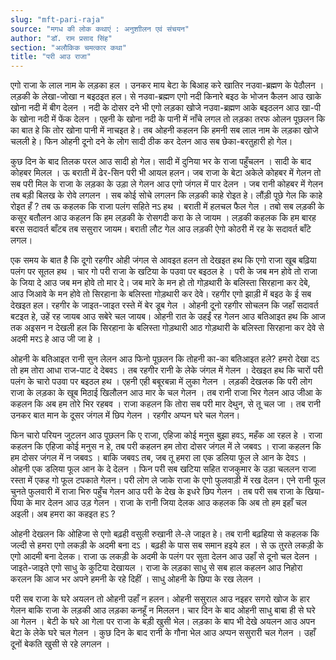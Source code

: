 ```yaml
---
slug: "mft-pari-raja"
source: "मगध की लोक कथाएं : अनुशाीलन एवं संचयन"
author: "डॉ. राम प्रसाद सिंह"
section: "अलौकिक चमत्‍कार कथा"
title: "परी आउ राजा"
---
```

एगो राजा के लाल नाम के लड़का हल । उनकर माय बेटा के बिआह करे खातिर नउवा-ब्रह्मण के पेठौलन । लड़की के लेखा-जोखा न बइठइत हल। से नउवा-ब्रह्मण एगो नदी किनारे बइठ के भोजन कैलन आउ खाके खोना नदी में बीग देलन । नदी के दोसर दने भी एगो लड़का खोजे नउवा-ब्रह्मण आके बइठलन आउ खा-पी के खोना नदी में फेंक देलन । एहनी के खोना नदी के पानी में नाँचे लगल तो लड़का तरफ ओलन पूछलन कि का बात हे कि तोर खोना पानी में नाचइत हे। तब ओहनी कहलन कि हमनी सब लाल नाम के लड़का खोजे चलली हे। फिन ओहनी दूनो दने के लोग सादी ठीक कर देलन आउ सब छेका-बरतुहारी हो गेल। 

कुछ दिन के बाद तिलक परल आउ सादी हो गेल। सादी में दुनिया भर के राजा पहुँचलन । सादी के बाद कोहबर मिलल । ऊ बराती में ढेर-सिन परी भी आयल हलन। जब राजा के बेटा अकेले कोहबर में गेलन तो सब परी मिल के राजा के लड़का के उड़ा ले गेलन आउ एगो जंगल में पार देलन । जब रानी कोहबर में गेलन तब बड़ी बिलख के रोवे लगलन । सब कोई सोचे लगलन कि लड़की काहे रोइत हे। लौंड़ी पूछे गेल कि काहे रोइत हँ ? तब ऊ कहलक कि राजा पलंग सहिते नऽ हथ । बराती में हलचल फैल गेल । तबो सब लड़की के कसूर बतौलन आउ कहलन कि हम लड़की के रोसगदी करा के ले जायम । लड़की कहलक कि हम बारह बरस सदावर्त बाँटब तब ससुरार जायम। बराती लौट गेल आउ लड़की ऐगो कोठरी में रह के सदावर्त बाँटे लगल। 

एक समय के बात है कि दूगो रहगीर ओही जंगल से आवइत हलन तो देखइत हथ कि एगो राजा खूब बढ़िया पलंग पर सूतल हथ । चार गो परी राजा के खटिया के पउवा पर बइठल हे । परी के जब मन होवे तो राजा के जिया दे आउ जब मन होवे तो मार दे। जब मारे के मन हो तो गोड़थारी के बलिस्ता सिरहाना कर देबे, आउ जिआवे के मन होवे तो सिरहाना के बलिस्ता गोड़थारी कर देवे। रहगीर एगो झाड़ी में बइठ के ई सब देखइत हल। रहगीर के जाइत-जाइत रस्ते में बेर डूब गेल । ओहनी दूनो रहगीर सोचलन कि जहाँ सदावर्त बटइत हे, उहें रह जायब आउ सबेरे चल जायब। ओहनी रात के उहईं रह गेलन आउ बतिआइत हथ कि आज तक अइसन न देखली हल कि सिरहाना के बलिस्ता गोड़थारी आठ गोड़थारी के बलिस्ता सिरहाना कर देवे से अदमी मरऽ हे आउ जी जा हे । 

ओहनी के बतिआइत रानी सुन लेलन आउ फिनो पूछलन कि तोहनी का-का बतिआइत हले? हमरो देखा दऽ तो हम तोरा आधा राज-पाट दे देबवऽ । तब रहगीर रानी के लेके जंगल में गेलन । देखइत हथ कि चारों परी पलंग के चारो पउवा पर बइठल हथ । एहनी एही बबूरबन्ना में लुका गेलन । लड़की देखलक कि परी लोग राजा के लड़का के खूब मिठाई खिलौलन आउ मार के चल गेलन । तब रानी राजा भिर गेलन आउ जीआ के कहलन कि अब हम तोरे भिर रहबव । राजा कहलन कि तोरा सब परी मार देथुन, से तू चल जा । तब रानी उनकर बात मान के दूसर जंगल में छिप गेलन । रहगीर अप्पन घरे चल गेलन। 

फिन चारो परियन जुटलन आउ पूछलन कि ए राजा, एहिजा कोई मनुस बुझा हवऽ, महँक आ रहल हे । राजा कहलन कि एहिजा कोई मनुस न हे, तब परी कहलन हम तोरा दोसर जंगल में ले जबवऽ । राजा कहलन कि हम दोसर जंगल में न जबवऽ । बाकि जबवऽ तब, जब तू हमरा ला एक डलिया फूल ले आन के देवऽ । ओहनी एक डलिया फूल आन के दे देलन । फिन परी सब खटिया सहित राजकुमार के उड़ा चललन राजा रस्ता में एकह गो फूल टपकाते गेलन। परी लोग ले जाके राजा के एगो फुलवाड़ी में रख देलन। एने रानी फूल चुनते फुलवारी में राजा भिरु पहुँच गेलन आउ परी के देख के इधरे छिप गेलन । तब परी सब राजा के खिया-पिया के मार देलन आउ उड़ गेलन । राजा के रानी जिया देलक आउ कहलक कि अब तो हम इहाँ चल अइली। अब हमरा का कहइत हऽ ?

ओहनी देखलन कि ओहिजा से एगो बढ़ही वसुली रुखानी ले-ले जाइत हे। तब रानी बढ़हिया से कहलक कि जल्दी से हमरा एगो लकड़ी के अदमी बना दऽ । बढ़ही के पास सब समान हइये हल । से ऊ तुरते लकड़ी के एगो आदमी बना देलक। राजा ऊ लकड़ी के अदमी के पलंग पर सुता देलन आउ उहाँ से दूनो चल देलन । जाइते-जाइते एगो साधु के कुटिया देखायल । राजा के लड़का साधु से सब हाल कहलन आउ निहोरा करलन कि आज भर अपने हमनी के रहे दिहीं । साधु ओहनी के छिपा के रख लेलन । 

परी सब राजा के घरे अयलन तो ओहनी उहाँ न हलन। ओहनी ससुराल आउ नइहर सगरो खोज के हार गेलन बाकि राजा के लड़की आउ लड़का कनहूँ न मिललन। चार दिन के बाद ओहनी साधु बाबा ही से घरे आ गेलन । बेटी के घरे आ गेला पर राजा के बड़ी खुसी भेल। लड़का के बाप भी देखे अयलन आउ अपन बेटा के लेके घरे चल गेलन । कुछ दिन के बाद रानी के गौना भेल आउ अप्पन ससुरारी चल गेलन । उहाँ दूनों बेकति खुसी से रहे लगलन । 